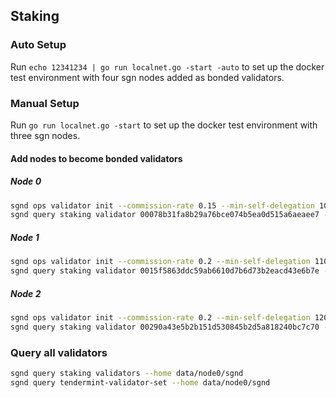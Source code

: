 ## Staking

### Auto Setup

Run `echo 12341234 | go run localnet.go -start -auto` to set up the docker test environment with four sgn nodes added as bonded validators.

### Manual Setup

Run `go run localnet.go -start` to set up the docker test environment with three sgn nodes.

#### Add nodes to become bonded validators

##### Node 0
```sh
sgnd ops validator init --commission-rate 0.15 --min-self-delegation 1000 --keystore data/node0/keys/vethks0.json --home data/node0/sgnd
sgnd query staking validator 00078b31fa8b29a76bce074b5ea0d515a6aeaee7 --home data/node0/sgnd
```

##### Node 1
```sh
sgnd ops validator init --commission-rate 0.2 --min-self-delegation 1100 --keystore data/node1/keys/vethks1.json --home data/node1/sgnd
sgnd query staking validator 0015f5863ddc59ab6610d7b6d73b2eacd43e6b7e --home data/node1/sgnd
```

##### Node 2
```sh
sgnd ops validator init --commission-rate 0.2 --min-self-delegation 1200 --keystore data/node2/keys/vethks2.json --home data/node2/sgnd
sgnd query staking validator 00290a43e5b2b151d530845b2d5a818240bc7c70 --home data/node2/sgnd
```

### Query all validators

```sh
sgnd query staking validators --home data/node0/sgnd
sgnd query tendermint-validator-set --home data/node0/sgnd
```